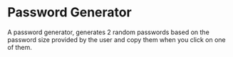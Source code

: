 # Password Generator
A password generator, generates 2 random passwords based on the password size provided by the user and copy them when you click on one of them.
